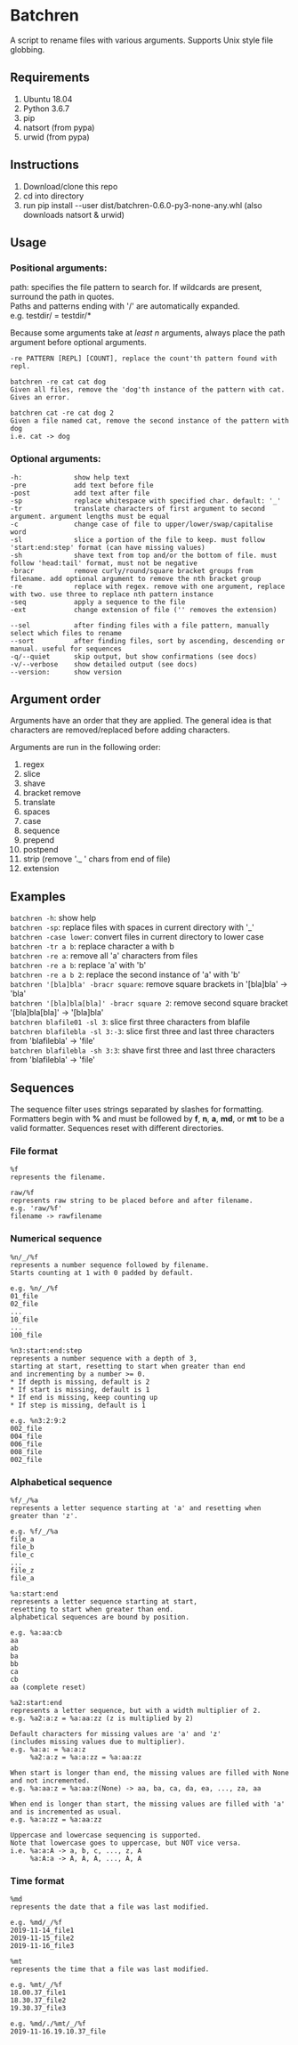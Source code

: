# Batchren

A script to rename files with various arguments. Supports Unix style file globbing.


## Requirements
1. Ubuntu 18.04
2. Python 3.6.7
3. pip
4. natsort (from pypa)
5. urwid (from pypa)


## Instructions
1. Download/clone this repo
2. cd into directory
3. run pip install --user dist/batchren-0.6.0-py3-none-any.whl (also downloads natsort & urwid)


## Usage
### Positional arguments:
path: specifies the file pattern to search for. If wildcards are present, 
surround the path in quotes.  
Paths and patterns ending with '/' are automatically expanded.  
e.g. testdir/ = testdir/\*

Because some arguments take at *least n* arguments, always place the path argument before optional arguments.  
```
-re PATTERN [REPL] [COUNT], replace the count'th pattern found with repl.

batchren -re cat cat dog
Given all files, remove the 'dog'th instance of the pattern with cat. Gives an error.

batchren cat -re cat dog 2
Given a file named cat, remove the second instance of the pattern with dog
i.e. cat -> dog
```


### Optional arguments:  
```
-h:             show help text
-pre            add text before file
-post           add text after file
-sp             replace whitespace with specified char. default: '_'
-tr             translate characters of first argument to second argument. argument lengths must be equal
-c              change case of file to upper/lower/swap/capitalise word
-sl             slice a portion of the file to keep. must follow 'start:end:step' format (can have missing values)
-sh             shave text from top and/or the bottom of file. must follow 'head:tail' format, must not be negative
-bracr          remove curly/round/square bracket groups from filename. add optional argument to remove the nth bracket group
-re             replace with regex. remove with one argument, replace with two. use three to replace nth pattern instance
-seq            apply a sequence to the file
-ext            change extension of file ('' removes the extension)

--sel           after finding files with a file pattern, manually select which files to rename
--sort          after finding files, sort by ascending, descending or manual. useful for sequences
-q/--quiet      skip output, but show confirmations (see docs)  
-v/--verbose    show detailed output (see docs)  
--version:      show version  
```


## Argument order
Arguments have an order that they are applied. The general idea is that 
characters are removed/replaced before adding characters.

Arguments are run in the following order:
1. regex
2. slice
3. shave
4. bracket remove
5. translate
6. spaces
7. case
8. sequence
9. prepend
10. postpend
11. strip (remove '._ ' chars from end of file)
12. extension


## Examples
`batchren -h`: show help  
`batchren -sp`: replace files with spaces in current directory with '_'  
`batchren -case lower`: convert files in current directory to lower case  
`batchren -tr a b`: replace character a with b  
`batchren -re a`: remove all 'a' characters from files  
`batchren -re a b`: replace 'a' with 'b'  
`batchren -re a b 2`: replace the second instance of 'a' with 'b'  
`batchren '[bla]bla' -bracr square`: remove square brackets in '[bla]bla' -> 'bla'  
`batchren '[bla]bla[bla]' -bracr square 2`: remove second square bracket '[bla]bla[bla]' -> '[bla]bla'  
`batchren blafile01 -sl 3`: slice first three characters from blafile  
`batchren blafilebla -sl 3:-3`: slice first three and last three characters from 'blafilebla' -> 'file'  
`batchren blafilebla -sh 3:3`: shave first three and last three characters from 'blafilebla' -> 'file'  


## Sequences
The sequence filter uses strings separated by slashes for formatting. Formatters begin with **%** and must be followed by **f**, **n**, **a**, **md**, or **mt** to be a valid formatter. Sequences reset with different directories.

### File format
```
%f
represents the filename.

raw/%f
represents raw string to be placed before and after filename.
e.g. 'raw/%f'  
filename -> rawfilename
```

### Numerical sequence
```
%n/_/%f
represents a number sequence followed by filename.
Starts counting at 1 with 0 padded by default.

e.g. %n/_/%f
01_file
02_file
...
10_file
...
100_file

%n3:start:end:step
represents a number sequence with a depth of 3,  
starting at start, resetting to start when greater than end
and incrementing by a number >= 0.  
* If depth is missing, default is 2 
* If start is missing, default is 1 
* If end is missing, keep counting up
* If step is missing, default is 1

e.g. %n3:2:9:2
002_file
004_file
006_file
008_file
002_file
```

### Alphabetical sequence
```
%f/_/%a
represents a letter sequence starting at 'a' and resetting when greater than 'z'.

e.g. %f/_/%a
file_a
file_b
file_c
...
file_z
file_a

%a:start:end
represents a letter sequence starting at start, 
resetting to start when greater than end.  
alphabetical sequences are bound by position.

e.g. %a:aa:cb
aa
ab
ba
bb
ca
cb
aa (complete reset)

%a2:start:end
represents a letter sequence, but with a width multiplier of 2.
e.g. %a2:a:z = %a:aa:zz (z is multiplied by 2)

Default characters for missing values are 'a' and 'z' 
(includes missing values due to multiplier).
e.g. %a:a: = %a:a:z
     %a2:a:z = %a:a:zz = %a:aa:zz

When start is longer than end, the missing values are filled with None
and not incremented.
e.g. %a:aa:z = %a:aa:z(None) -> aa, ba, ca, da, ea, ..., za, aa

When end is longer than start, the missing values are filled with 'a'
and is incremented as usual.
e.g. %a:a:zz = %a:aa:zz

Uppercase and lowercase sequencing is supported.
Note that lowercase goes to uppercase, but NOT vice versa.
i.e. %a:a:A -> a, b, c, ..., z, A
     %a:A:a -> A, A, A, ..., A, A
```

### Time format
```
%md
represents the date that a file was last modified.

e.g. %md/_/%f
2019-11-14_file1
2019-11-15_file2
2019-11-16_file3

%mt
represents the time that a file was last modified. 

e.g. %mt/_/%f
18.00.37_file1
18.30.37_file2
19.30.37_file3

e.g. %md/./%mt/_/%f
2019-11-16.19.10.37_file
```